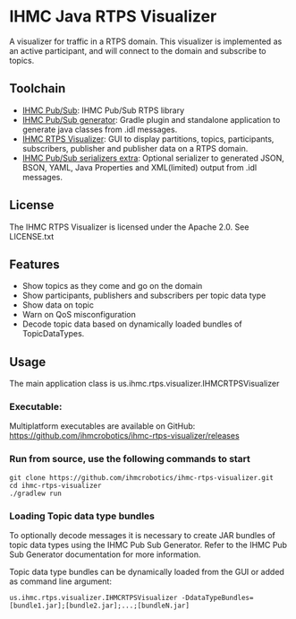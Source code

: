 # IHMC Java RTPS Visualizer

A visualizer for traffic in a RTPS domain. This visualizer is implemented as an active participant, and will connect to the domain and subscribe to topics.

## Toolchain
- [IHMC Pub/Sub](https://github.com/ihmcrobotics/ihmc-pub-sub): IHMC Pub/Sub RTPS library
- [IHMC Pub/Sub generator](https://github.com/ihmcrobotics/ihmc-pub-sub-generator): Gradle plugin and standalone application to generate java classes from .idl messages.
- [IHMC RTPS Visualizer](https://github.com/ihmcrobotics/ihmc-rtps-visualizer): GUI to display partitions, topics, participants, subscribers, publisher and publisher data on a RTPS domain.
- [IHMC Pub/Sub serializers extra](https://github.com/ihmcrobotics/ihmc-pub-sub-serializers-extra): Optional serializer to generated JSON, BSON, YAML, Java Properties and XML(limited) output from .idl messages. 

## License
The IHMC RTPS Visualizer is licensed under the Apache 2.0. See LICENSE.txt

## Features

- Show topics as they come and go on the domain
- Show participants, publishers and subscribers per topic data type
- Show data on topic
- Warn on QoS misconfiguration
- Decode topic data based on dynamically loaded bundles of TopicDataTypes.

## Usage

The main application class is us.ihmc.rtps.visualizer.IHMCRTPSVisualizer

### Executable:
Multiplatform executables are available on GitHub: https://github.com/ihmcrobotics/ihmc-rtps-visualizer/releases

### Run from source, use the following commands to start 
```
git clone https://github.com/ihmcrobotics/ihmc-rtps-visualizer.git
cd ihmc-rtps-visualizer
./gradlew run
```


### Loading Topic data type bundles
To optionally decode messages it is necessary to create JAR bundles of topic data types using the IHMC Pub Sub Generator. Refer to the IHMC Pub Sub Generator documentation for more information.

Topic data type bundles can be dynamically loaded from the GUI or added as command line argument:

```
us.ihmc.rtps.visualizer.IHMCRTPSVisualizer -DdataTypeBundles=[bundle1.jar];[bundle2.jar];...;[bundleN.jar]
```



